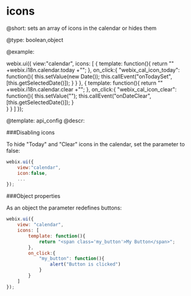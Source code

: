 icons
=============

@short:
	sets an array of icons in the calendar or hides them

@type: boolean,object

@example:

webix.ui({
    view:"calendar",
	icons: [
   		{
        	template: function(){
            	return "<span class='webix_cal_icon_today webix_cal_icon'>"
                	+webix.i18n.calendar.today
                	+"</span>";
        	},
        	on_click:{
            	"webix_cal_icon_today": function(){
                	this.setValue(new Date());
                	this.callEvent("onTodaySet",[this.getSelectedDate()]);
            	}
        	}
    	},
    	{
        	template: function(){
            	return "<span class='webix_cal_icon_clear webix_cal_icon'>"
                	+webix.i18n.calendar.clear
                		+"</span>";
        	},
        	on_click:{
            	"webix_cal_icon_clear": function(){
                	this.setValue("");
                	this.callEvent("onDateClear",[this.getSelectedDate()]);
            	}       
        	}
    	}
	]
});

@template:	api_config
@descr:

###Disabling icons

To hide "Today" and "Clear" icons in the calendar, set the parameter to false:

~~~js
webix.ui({
    view:"calendar",
    icon:false,
    ...
});
~~~

###Object properties

As an object the parameter redefines buttons:

~~~js
webix.ui({
	view: "calendar",
	icons: [
		template: function(){
			return "<span class='my_button'>My Button</span>";
		},
		on_click:{
			"my_button": function(){
				alert("Button is clicked")
			}
		}
	]
});
~~~